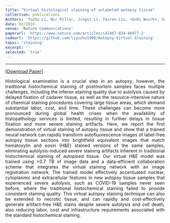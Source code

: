 ```yaml
---
title: "Virtual histological staining of unlabeled autopsy tissue"
collection: publications
Authors: 'Yuzhu Li, Nir Pillar, Jingxi Li, Tairan Liu, <b>Di Wu</b>, Songyu Sun, Guangdong Ma, Kevin de Haan, Luzhe Huang, Sepehr Hamidi, Anatoly Urisman, Tal Keidar Haran, William Dean Wallace, Jonathan E Zuckerman, and Aydogan Ozcan.'
date: 02/2024
venue: 'Nature Communications'
paperurl: 'https://www.nature.com/articles/s41467-024-46077-2'
codeurl: 'https://github.com/liyuzhu1998/Autopsy-Virtual-Staining'
topic: 'staining'
excerpt: ''
selected: 'true'
---
```

---
<a href='https://www.nature.com/articles/s41467-024-46077-2.pdf' target="_blank">[Download Paper]</a>

<p align="justify">
  Histological examination is a crucial step in an autopsy; however, the traditional histochemical staining of postmortem samples faces multiple challenges, including the inferior staining quality due to autolysis caused by delayed
fixation of cadaver tissue, as well as the resource-intensive nature of chemical staining procedures covering large
tissue areas, which demand substantial labor, cost, and time. These challenges can become more pronounced during
global health crises when the availability of histopathology services is limited, resulting in further delays in tissue
fixation and more severe staining artifacts. Here, we report the first demonstration of virtual staining of autopsy tissue
and show that a trained neural network can rapidly transform autofluorescence images of label-free autopsy tissue
sections into brightfield equivalent images that match hematoxylin and eosin (H&E) stained versions of the same
samples, eliminating autolysis-induced severe staining artifacts inherent in traditional histochemical staining of
autopsied tissue. Our virtual H&E model was trained using >0.7 TB of image data and a data-efficient collaboration
scheme that integrates the virtual staining network with an image registration network. The trained model effectively
accentuated nuclear, cytoplasmic and extracellular features in new autopsy tissue samples that experienced severe 
autolysis, such as COVID-19 samples never seen before, where the traditional histochemical staining failed to provide
consistent staining quality. This virtual autopsy staining technique can also be extended to necrotic tissue, and can
rapidly and cost-effectively generate artifact-free H&E stains despite severe autolysis and cell death, also reducing
labor, cost and infrastructure requirements associated with the standard histochemical staining.
</p>
